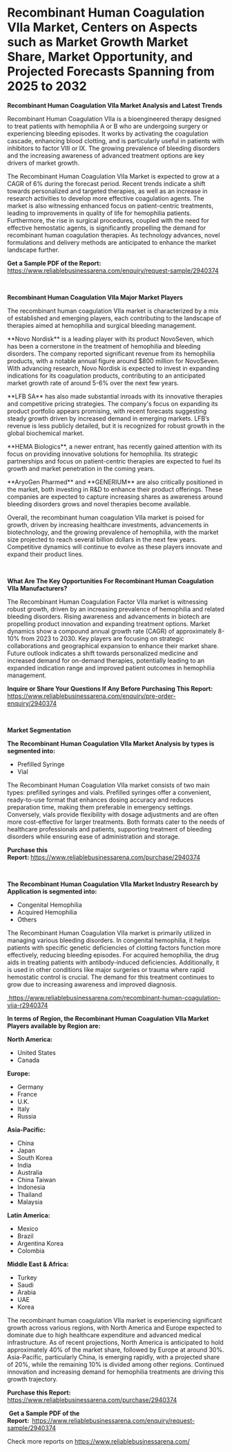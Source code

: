<p><h1>Recombinant Human Coagulation VIIa Market, Centers on Aspects such as Market Growth Market Share, Market Opportunity, and Projected Forecasts Spanning from 2025 to 2032</h1></p><p><strong>Recombinant Human Coagulation VIIa Market Analysis and Latest Trends</strong></p>
<p><p>Recombinant Human Coagulation VIIa is a bioengineered therapy designed to treat patients with hemophilia A or B who are undergoing surgery or experiencing bleeding episodes. It works by activating the coagulation cascade, enhancing blood clotting, and is particularly useful in patients with inhibitors to factor VIII or IX. The growing prevalence of bleeding disorders and the increasing awareness of advanced treatment options are key drivers of market growth.</p><p>The Recombinant Human Coagulation VIIa Market is expected to grow at a CAGR of 6% during the forecast period. Recent trends indicate a shift towards personalized and targeted therapies, as well as an increase in research activities to develop more effective coagulation agents. The market is also witnessing enhanced focus on patient-centric treatments, leading to improvements in quality of life for hemophilia patients. Furthermore, the rise in surgical procedures, coupled with the need for effective hemostatic agents, is significantly propelling the demand for recombinant human coagulation therapies. As technology advances, novel formulations and delivery methods are anticipated to enhance the market landscape further.</p></p>
<p><strong>Get a Sample PDF of the Report:&nbsp;</strong> <a href="https://www.reliablebusinessarena.com/enquiry/request-sample/2940374?utm_campaign=3251&utm_medium=2&utm_source=Github&utm_content=ia&utm_term=15032025&utm_id=recombinant-human-coagulation-viia">https://www.reliablebusinessarena.com/enquiry/request-sample/2940374</a></p>
<p>&nbsp;</p>
<p><strong>Recombinant Human Coagulation VIIa Major Market Players</strong></p>
<p><p>The recombinant human coagulation VIIa market is characterized by a mix of established and emerging players, each contributing to the landscape of therapies aimed at hemophilia and surgical bleeding management.</p><p>**Novo Nordisk** is a leading player with its product NovoSeven, which has been a cornerstone in the treatment of hemophilia and bleeding disorders. The company reported significant revenue from its hemophilia products, with a notable annual figure around $800 million for NovoSeven. With advancing research, Novo Nordisk is expected to invest in expanding indications for its coagulation products, contributing to an anticipated market growth rate of around 5-6% over the next few years.</p><p>**LFB SA** has also made substantial inroads with its innovative therapies and competitive pricing strategies. The company's focus on expanding its product portfolio appears promising, with recent forecasts suggesting steady growth driven by increased demand in emerging markets. LFB’s revenue is less publicly detailed, but it is recognized for robust growth in the global biochemical market.</p><p>**HEMA Biologics**, a newer entrant, has recently gained attention with its focus on providing innovative solutions for hemophilia. Its strategic partnerships and focus on patient-centric therapies are expected to fuel its growth and market penetration in the coming years.</p><p>**AryoGen Pharmed** and **GENERIUM** are also critically positioned in the market, both investing in R&D to enhance their product offerings. These companies are expected to capture increasing shares as awareness around bleeding disorders grows and novel therapies become available.</p><p>Overall, the recombinant human coagulation VIIa market is poised for growth, driven by increasing healthcare investments, advancements in biotechnology, and the growing prevalence of hemophilia, with the market size projected to reach several billion dollars in the next few years. Competitive dynamics will continue to evolve as these players innovate and expand their product lines.</p></p>
<p>&nbsp;</p>
<p><strong>What Are The Key Opportunities For Recombinant Human Coagulation VIIa Manufacturers?</strong></p>
<p><p>The Recombinant Human Coagulation Factor VIIa market is witnessing robust growth, driven by an increasing prevalence of hemophilia and related bleeding disorders. Rising awareness and advancements in biotech are propelling product innovation and expanding treatment options. Market dynamics show a compound annual growth rate (CAGR) of approximately 8-10% from 2023 to 2030. Key players are focusing on strategic collaborations and geographical expansion to enhance their market share. Future outlook indicates a shift towards personalized medicine and increased demand for on-demand therapies, potentially leading to an expanded indication range and improved patient outcomes in hemophilia management.</p></p>
<p><strong>Inquire or Share Your Questions If Any Before Purchasing This Report:</strong> <a href="https://www.reliablebusinessarena.com/enquiry/pre-order-enquiry/2940374?utm_campaign=3251&utm_medium=2&utm_source=Github&utm_content=ia&utm_term=15032025&utm_id=recombinant-human-coagulation-viia">https://www.reliablebusinessarena.com/enquiry/pre-order-enquiry/2940374</a></p>
<p>&nbsp;</p>
<p><strong>Market Segmentation</strong></p>
<p><strong>The Recombinant Human Coagulation VIIa Market Analysis by types is segmented into:</strong></p>
<p><ul><li>Prefilled Syringe</li><li>Vial</li></ul></p>
<p><p>The Recombinant Human Coagulation VIIa market consists of two main types: prefilled syringes and vials. Prefilled syringes offer a convenient, ready-to-use format that enhances dosing accuracy and reduces preparation time, making them preferable in emergency settings. Conversely, vials provide flexibility with dosage adjustments and are often more cost-effective for larger treatments. Both formats cater to the needs of healthcare professionals and patients, supporting treatment of bleeding disorders while ensuring ease of administration and storage.</p></p>
<p><strong>Purchase this Report:&nbsp;</strong><a href="https://www.reliablebusinessarena.com/purchase/2940374?utm_campaign=3251&utm_medium=2&utm_source=Github&utm_content=ia&utm_term=15032025&utm_id=recombinant-human-coagulation-viia">https://www.reliablebusinessarena.com/purchase/2940374</a></p>
<p>&nbsp;</p>
<p><strong>The Recombinant Human Coagulation VIIa Market Industry Research by Application is segmented into:</strong></p>
<p><ul><li>Congenital Hemophilia</li><li>Acquired Hemophilia</li><li>Others</li></ul></p>
<p><p>The Recombinant Human Coagulation VIIa market is primarily utilized in managing various bleeding disorders. In congenital hemophilia, it helps patients with specific genetic deficiencies of clotting factors function more effectively, reducing bleeding episodes. For acquired hemophilia, the drug aids in treating patients with antibody-induced deficiencies. Additionally, it is used in other conditions like major surgeries or trauma where rapid hemostatic control is crucial. The demand for this treatment continues to grow due to increasing awareness and improved diagnosis.</p></p>
<p><a href="https://www.reliablebusinessarena.com/recombinant-human-coagulation-viia-r2940374?utm_campaign=3251&utm_medium=2&utm_source=Github&utm_content=ia&utm_term=15032025&utm_id=recombinant-human-coagulation-viia">&nbsp;https://www.reliablebusinessarena.com/recombinant-human-coagulation-viia-r2940374</a></p>
<p><strong>In terms of Region, the Recombinant Human Coagulation VIIa Market Players available by Region are:</strong></p>
<p>
    <p> <strong> North America: </strong>
        <ul>
            <li>United States</li>
            <li>Canada</li>
        </ul>
        </p> 
    <p> <strong> Europe: </strong>
        <ul>
            <li>Germany</li>
            <li>France</li>
            <li>U.K.</li>
            <li>Italy</li>
            <li>Russia</li>
        </ul>
        </p> 
    <p> <strong> Asia-Pacific: </strong>
        <ul>
            <li>China</li>
            <li>Japan</li>
            <li>South Korea</li>
            <li>India</li>
            <li>Australia</li>
            <li>China Taiwan</li>
            <li>Indonesia</li>
            <li>Thailand</li>
            <li>Malaysia</li>
        </ul>
        </p> 
    <p> <strong> Latin America: </strong>
        <ul>
            <li>Mexico</li>
            <li>Brazil</li>
            <li>Argentina Korea</li>
            <li>Colombia</li>
        </ul>
        </p> 
    <p> <strong> Middle East & Africa: </strong>
        <ul>
            <li>Turkey</li>
            <li>Saudi</li>
            <li>Arabia</li>
            <li>UAE</li>
            <li>Korea</li>
        </ul>
    </p>
    </p>
<p><p>The recombinant human coagulation VIIa market is experiencing significant growth across various regions, with North America and Europe expected to dominate due to high healthcare expenditure and advanced medical infrastructure. As of recent projections, North America is anticipated to hold approximately 40% of the market share, followed by Europe at around 30%. Asia-Pacific, particularly China, is emerging rapidly, with a projected share of 20%, while the remaining 10% is divided among other regions. Continued innovation and increasing demand for hemophilia treatments are driving this growth trajectory.</p></p>
<p><strong>Purchase this Report: </strong><a href="https://www.reliablebusinessarena.com/purchase/2940374?utm_campaign=3251&utm_medium=2&utm_source=Github&utm_content=ia&utm_term=15032025&utm_id=recombinant-human-coagulation-viia">https://www.reliablebusinessarena.com/purchase/2940374</a></p>
<p>&nbsp;<strong>Get a Sample PDF of the Report:&nbsp;&nbsp;</strong><a href="https://www.reliablebusinessarena.com/enquiry/request-sample/2940374?utm_campaign=3251&utm_medium=2&utm_source=Github&utm_content=ia&utm_term=15032025&utm_id=recombinant-human-coagulation-viia">https://www.reliablebusinessarena.com/enquiry/request-sample/2940374</a></p>
<p><strong></strong></p>
<p>Check more reports on <a href="https://www.reliablebusinessarena.com/?utm_campaign=3251&utm_medium=2&utm_source=Github&utm_content=ia&utm_term=15032025&utm_id=recombinant-human-coagulation-viia">https://www.reliablebusinessarena.com/</a></p>